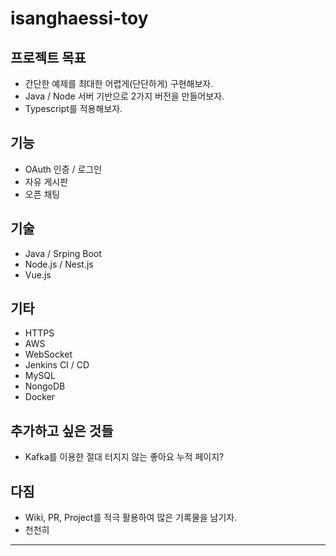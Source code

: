# isanghaessi-toy

## 프로젝트 목표
- 간단한 예제를 최대한 어렵게(단단하게) 구현해보자.
- Java / Node 서버 기반으로 2가지 버전을 만들어보자.
- Typescript를 적용해보자.

## 기능
- OAuth 인증 / 로그인
- 자유 게시판
- 오픈 채팅

## 기술
- Java / Srping Boot
- Node.js / Nest.js
- Vue.js

## 기타
- HTTPS
- AWS
- WebSocket
- Jenkins CI / CD
- MySQL
- NongoDB
- Docker

## 추가하고 싶은 것들
- Kafka를 이용한 절대 터지지 않는 좋아요 누적 페이지?

## 다짐
- Wiki, PR, Project를 적극 활용하여 많은 기록물을 남기자.
- 천천히

---
